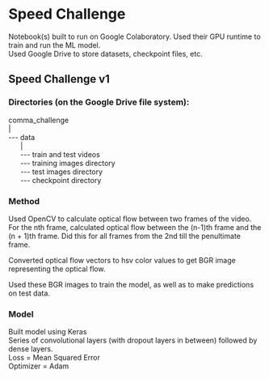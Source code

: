 # Speed Challenge

Notebook(s) built to run on Google Colaboratory. Used their GPU runtime to train and run the ML model. <br/>
Used Google Drive to store datasets, checkpoint files, etc. <br/>

## Speed Challenge v1

### Directories (on the Google Drive file system):

comma_challenge<br/>
|<br/>
--- data<br/>
    &nbsp;&nbsp;&nbsp;&nbsp;&nbsp;&nbsp;|<br/>
    &nbsp;&nbsp;&nbsp;&nbsp;&nbsp;&nbsp;--- train and test videos<br/>
    &nbsp;&nbsp;&nbsp;&nbsp;&nbsp;&nbsp;--- training images directory<br/>
    &nbsp;&nbsp;&nbsp;&nbsp;&nbsp;&nbsp;--- test images directory<br/>
    &nbsp;&nbsp;&nbsp;&nbsp;&nbsp;&nbsp;--- checkpoint directory<br/>

### Method

Used OpenCV to calculate optical flow between two frames of the video. For the nth frame, calculated optical flow between the (n-1)th frame and the (n + 1)th frame. Did this for all frames from the 2nd till the penultimate frame. <br/>

Converted optical flow vectors to hsv color values to get BGR image representing the optical flow. <br/>

Used these BGR images to train the model, as well as to make predictions on test data. <br/>

### Model

Built model using Keras<br/>
Series of convolutional layers (with dropout layers in between) followed by dense layers. <br/>
Loss = Mean Squared Error<br/>
Optimizer = Adam<br/>
